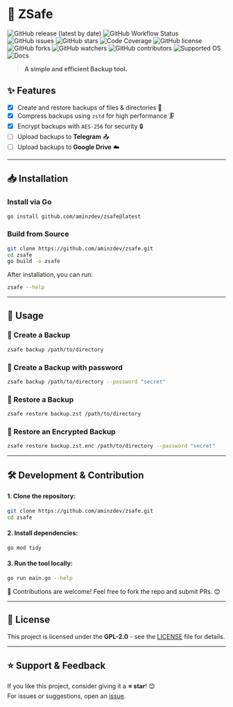 # 🚀 ZSafe

![GitHub release (latest by date)](https://img.shields.io/github/v/release/aminzdev/zsafe?style=for-the-badge)
![GitHub Workflow Status](https://img.shields.io/github/actions/workflow/status/aminzdev/zsafe/codecov.yml?style=for-the-badge)
![GitHub issues](https://img.shields.io/github/issues/aminzdev/zsafe?style=for-the-badge)
![GitHub stars](https://img.shields.io/github/stars/aminzdev/zsafe?style=for-the-badge)
![Code Coverage](https://img.shields.io/codecov/c/github/aminzdev/zsafe?style=for-the-badge)
![GitHub license](https://img.shields.io/github/license/aminzdev/zsafe?style=for-the-badge)
![GitHub forks](https://img.shields.io/github/forks/aminzdev/zsafe?style=for-the-badge)
![GitHub watchers](https://img.shields.io/github/watchers/aminzdev/zsafe?style=for-the-badge)
![GitHub contributors](https://img.shields.io/github/contributors/aminzdev/zsafe?style=for-the-badge)
![Supported OS](https://img.shields.io/badge/OS-Linux-blue?style=for-the-badge)
![Docs](https://img.shields.io/badge/docs-up_to_date-brightgreen?style=for-the-badge)

> **A simple and efficient Backup tool.**

## ✨ Features

- [x] Create and restore backups of files & directories 📂
- [x] Compress backups using `zstd` for high performance 🗜️
- [x] Encrypt backups with `AES-256` for security 🔒
- [ ] Upload backups to **Telegram** 📤
- [ ] Upload backups to **Google Drive** ☁️

---

## 📥 Installation

### Install via Go

```bash
go install github.com/aminzdev/zsafe@latest
```

### Build from Source

```bash
git clone https://github.com/aminzdev/zsafe.git
cd zsafe
go build -o zsafe
```

After installation, you can run:

```bash
zsafe --help
```

---

## 🚀 Usage

### 🔹 Create a Backup

```bash
zsafe backup /path/to/directory
```

### 🔹 Create a Backup with password

```bash
zsafe backup /path/to/directory --password "secret"
```

### 🔹 Restore a Backup

```bash
zsafe restore backup.zst /path/to/directory
```

### 🔹 Restore an Encrypted Backup

```bash
zsafe restore backup.zst.enc /path/to/directory --password "secret"
```

---

## 🛠️ Development & Contribution

#### 1. Clone the repository:

```bash
git clone https://github.com/aminzdev/zsafe.git
cd zsafe
```

#### 2. Install dependencies:

```bash
go mod tidy
```

#### 3. Run the tool locally:

```bash
go run main.go --help
```

🚀 Contributions are welcome! Feel free to fork the repo and submit PRs. 😊

---

## 📜 License

This project is licensed under the **GPL-2.0** - see the [LICENSE](LICENSE) file for details.

---

## ⭐ Support & Feedback

If you like this project, consider giving it a **⭐ star**! 😊  
For issues or suggestions, open an [issue](https://github.com/aminzdev/zsafe/issues).
